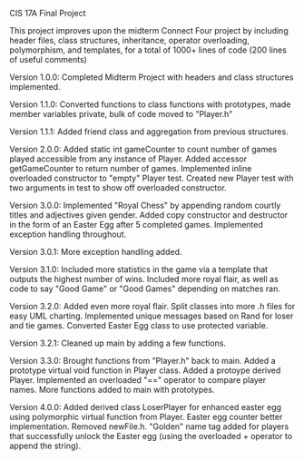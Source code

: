 CIS 17A Final Project

This project improves upon the midterm Connect Four project by including header files, class structures, inheritance, operator overloading, polymorphism, and templates, for a total of 1000+ lines of code (200 lines of useful comments)

Version 1.0.0: Completed Midterm Project with headers and class structures implemented.

Version 1.1.0: Converted functions to class functions with prototypes, made member variables private, bulk of code moved to "Player.h"

Version 1.1.1: Added friend class and aggregation from previous structures.

Version 2.0.0: Added static int gameCounter to count number of games played accessible from any instance of Player. Added accessor getGameCounter to return number of games. Implemented inline overloaded constructor to "empty" Player test. Created new Player test with two arguments in test to show off overloaded constructor.

Version 3.0.0: Implemented "Royal Chess" by appending random courtly titles and adjectives given gender. Added copy constructor and destructor in the form of an Easter Egg after 5 completed games. Implemented exception handling throughout.

Version 3.0.1: More exception handling added.

Version 3.1.0: Included more statistics in the game via a template that outputs the highest number of wins. Included more royal flair, as well as code to say "Good Game" or "Good Games" depending on matches ran.

Version 3.2.0: Added even more royal flair. Split classes into more .h files for easy UML charting. Implemented unique messages based on Rand for loser and tie games. Converted Easter Egg class to use protected variable.

Version 3.2.1: Cleaned up main by adding a few functions.

Version 3.3.0: Brought functions from "Player.h" back to main. Added a prototype virtual void function in Player class. Added a protoype derived Player. Implemented an overloaded "==" operator to compare player names. More functions added to main with prototypes.

Version 4.0.0: Added derived class LoserPlayer for enhanced easter egg using polymorphic virtual function from Player. Easter egg counter better implementation. Removed newFile.h. "Golden" name tag added for players that successfully unlock the Easter egg (using the overloaded + operator to append the string).

